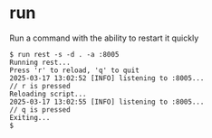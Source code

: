 # run

Run a command with the ability to restart it quickly

```
$ run rest -s -d . -a :8005
Running rest...
Press 'r' to reload, 'q' to quit
2025-03-17 13:02:52 [INFO] listening to :8005...
// r is pressed
Reloading script...
2025-03-17 13:02:55 [INFO] listening to :8005...
// q is pressed
Exiting...
$
```
